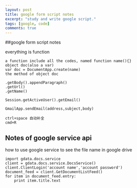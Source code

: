 ```yaml
---
layout: post
title: google form script notes
excerpt: "study and write google script."
tags: [google, code]
comments: true
---
```


##google form script notes

everything is function

	a function include all the codes, named function name(){}
	object doc(also a var)
	var doc = DocumentApp.create(name)
	the method of object doc
	
	.getBody().appendParagraph()
	.getUrl()
	.getName()
	
	Session.getActiveUser().getEmail()
	
	GmailApp.sendEmail(address,subject,body)
	
	ctrl+space 自动补全
	cmd+R

## Notes of google service api

how to use google service to see the file name in google drive

	import gdata.docs.service
	client = gdata.docs.service.DocsService()
	client.ClientLogin('account name','account password')
	document_feed = client.GetDocumentListFeed()
	for item in document_feed.entry:
		print item.title.text